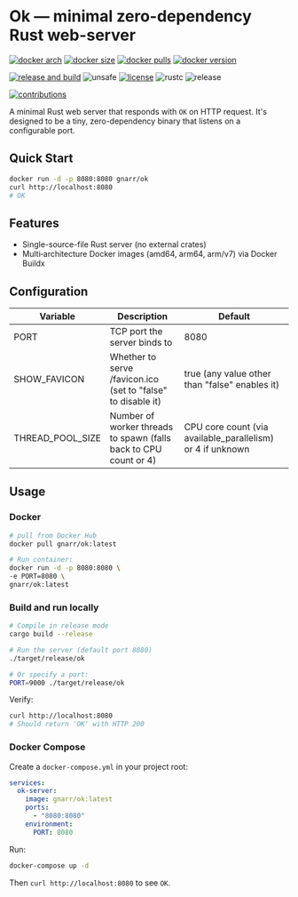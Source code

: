 # Ok — minimal zero-dependency Rust web-server

[![docker arch][8]][7]
[![docker size][9]][7]
[![docker pulls][10]][7]
[![docker version][11]][12]

[![release and build][3]][4]
![unsafe](https://img.shields.io/badge/unsafe-0%25-success)
[![license][5]][6]
![rustc](https://img.shields.io/badge/rustc-1.74%2B-orange)
![release](https://img.shields.io/github/v/release/gnarr/ok?include_prereleases)

[![contributions][1]][2]

[1]: https://img.shields.io/badge/contributions-welcome-brightgreen
[2]: https://github.com/gnarr/ok
[3]: https://img.shields.io/github/actions/workflow/status/gnarr/ok/release.yml?branch=main&label=release%20and%20build
[4]: https://github.com/gnarr/ok/actions/workflows/release.yml
[5]: https://img.shields.io/badge/license-MIT-blue
[6]: https://github.com/gnarr/ok/blob/main/LICENSE

[7]: https://hub.docker.com/r/gnarr/ok
[8]: https://img.shields.io/badge/platform-amd64%20%7C%20arm64%20%7C%20armv7-brightgreen
[9]: https://img.shields.io/docker/image-size/gnarr/ok/latest
[10]: https://img.shields.io/docker/pulls/gnarr/ok
[11]: https://img.shields.io/docker/v/gnarr/ok?sort=semver
[12]: https://hub.docker.com/r/gnarr/ok/tags


A minimal Rust web server that responds with `OK` on HTTP request. It's designed to be a tiny, zero-dependency binary that listens on a configurable port.

## Quick Start

```sh
docker run -d -p 8080:8080 gnarr/ok
curl http://localhost:8080
# OK
```

## Features

- Single-source-file Rust server (no external crates)
- Multi‑architecture Docker images (amd64, arm64, arm/v7) via Docker Buildx

## Configuration

Variable | Description | Default
|---|---|---|
PORT | TCP port the server binds to | 8080 
SHOW_FAVICON | Whether to serve /favicon.ico (set to "false" to disable it) | true (any value other than "false" enables it) 
THREAD_POOL_SIZE | Number of worker threads to spawn (falls back to CPU count or 4) | CPU core count (via available_parallelism) or 4 if unknown 

## Usage

### Docker

```sh
# pull from Docker Hub
docker pull gnarr/ok:latest

# Run container:
docker run -d -p 8080:8080 \
-e PORT=8080 \
gnarr/ok:latest
```

### Build and run locally

```sh
# Compile in release mode
cargo build --release

# Run the server (default port 8080)
./target/release/ok

# Or specify a port:
PORT=9000 ./target/release/ok
```

Verify:


```sh
curl http://localhost:8080
# Should return 'OK' with HTTP 200
```

### Docker Compose

Create a `docker-compose.yml` in your project root:

```yaml
services:
  ok-server:
    image: gnarr/ok:latest
    ports:
      - "8080:8080"
    environment:
      PORT: 8080
```

Run:

```sh
docker-compose up -d
```

Then `curl http://localhost:8080` to see `OK`.
